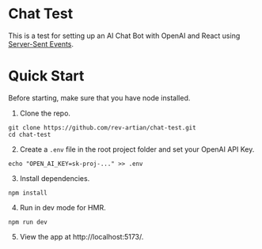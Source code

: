 # Chat Test
This is a test for setting up an AI Chat Bot with OpenAI and React using [Server-Sent Events](https://dev.to/neeldev96/you-dont-need-sockets-for-chatting-with-gpt-26og).

# Quick Start
Before starting, make sure that you have node installed.

1. Clone the repo.
```shell
git clone https://github.com/rev-artian/chat-test.git
cd chat-test
```
2. Create a `.env` file in the root project folder and set your OpenAI API Key.
```shell
echo "OPEN_AI_KEY=sk-proj-..." >> .env
```
3. Install dependencies.
```shell
npm install
```
4. Run in dev mode for HMR.
```shell
npm run dev
```
5. View the app at http://localhost:5173/.

